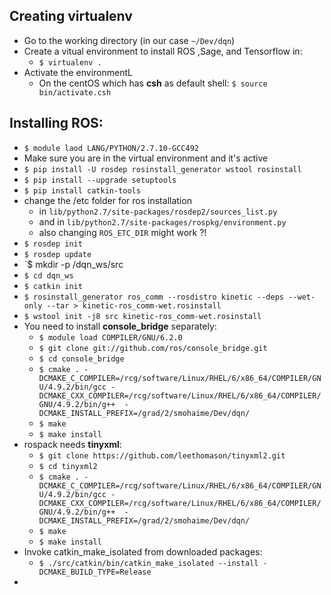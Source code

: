 ## Creating __virtualenv__
* Go to the working directory (in our case `~/Dev/dqn`)
* Create a vitual environment to install ROS ,Sage, and Tensorflow in:
  - `$ virtualenv .`
* Activate the environmentL
  - On the centOS which has __csh__ as default shell: `$ source bin/activate.csh`

## Installing ROS:
* `$ module laod LANG/PYTHON/2.7.10-GCC492`
* Make sure you are in the virtual environment and it's active
* `$ pip install -U rosdep rosinstall_generator wstool rosinstall`
* `$ pip install --upgrade setuptools`
* `$ pip install catkin-tools`
* change the /etc folder for ros installation
  - in `lib/python2.7/site-packages/rosdep2/sources_list.py`
  - and in `lib/python2.7/site-packages/rospkg/environment.py`
  - also changing `ROS_ETC_DIR` might work ?!
* `$ rosdep init`
* `$ rosdep update`
* `$ mkdir -p /dqn_ws/src
* `$ cd dqn_ws`
* `$ catkin init`
* `$ rosinstall_generator ros_comm --rosdistro kinetic --deps --wet-only --tar > kinetic-ros_comm-wet.rosinstall`
* `$ wstool init -j8 src kinetic-ros_comm-wet.rosinstall`
* You need to install __console_bridge__ separately:
  - `$ module load COMPILER/GNU/6.2.0`
  - `$ git clone git://github.com/ros/console_bridge.git`
  - `$ cd console_bridge`
  - `$ cmake . -DCMAKE_C_COMPILER=/rcg/software/Linux/RHEL/6/x86_64/COMPILER/GNU/4.9.2/bin/gcc -DCMAKE_CXX_COMPILER=/rcg/software/Linux/RHEL/6/x86_64/COMPILER/GNU/4.9.2/bin/g++  -DCMAKE_INSTALL_PREFIX=/grad/2/smohaime/Dev/dqn/`
  - `$ make`
  - `$ make install`
* rospack needs __tinyxml__:
  - `$ git clone https://github.com/leethomason/tinyxml2.git`
  - `$ cd tinyxml2`
  - `$ cmake . -DCMAKE_C_COMPILER=/rcg/software/Linux/RHEL/6/x86_64/COMPILER/GNU/4.9.2/bin/gcc -DCMAKE_CXX_COMPILER=/rcg/software/Linux/RHEL/6/x86_64/COMPILER/GNU/4.9.2/bin/g++  -DCMAKE_INSTALL_PREFIX=/grad/2/smohaime/Dev/dqn/`
  - `$ make`
  - `$ make install`
* Invoke catkin_make_isolated from downloaded packages:
  - `$ ./src/catkin/bin/catkin_make_isolated --install -DCMAKE_BUILD_TYPE=Release`
* 
